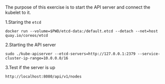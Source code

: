 The purpose of this exercise is to start the API server and connect the kubelet to it.

1.Staring the `etcd`

````
docker run --volume=$PWD/etcd-data:/default.etcd --detach --net=host quay.io/coreos/etcd
````

2.Starting the API server

````
sudo ./kube-apiserver --etcd-servers=http://127.0.0.1:2379 --service-cluster-ip-range=10.0.0.0/16 
````

3.Test if the server is up

````
http://localhost:8080/api/v1/nodes
````

